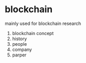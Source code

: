 # blockchain
mainly used for blockchain research
1. blockchain concept
2. history
3. people
4. company
5. parper